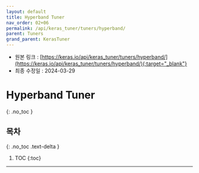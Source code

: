 ```yaml
---
layout: default
title: Hyperband Tuner
nav_order: 02+06
permalink: /api/keras_tuner/tuners/hyperband/
parent: Tuners
grand_parent: KerasTuner
---
```


* 원본 링크 : [https://keras.io/api/keras_tuner/tuners/hyperband/](https://keras.io/api/keras_tuner/tuners/hyperband/){:target="_blank"}
* 최종 수정일 : 2024-03-29

# Hyperband Tuner
{: .no_toc }

## 목차
{: .no_toc .text-delta }

1. TOC
{:toc}

---

